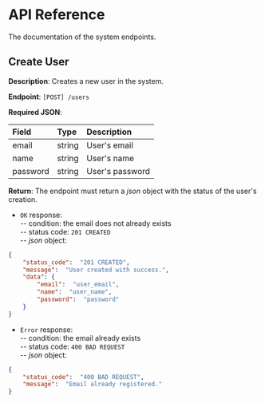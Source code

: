 # API Reference
  
The documentation of the system endpoints.
  
## Create User
  
__Description__: Creates a new user in the system.
  
__Endpoint__: `[POST] /users`
  
__Required JSON__:
  
| Field | Type | Description |
|:------|:-----|:-------------|
| email | string | User's email |
| name | string | User's name |
| password | string | User's password |
  
__Return__: The endpoint must return a _json_ object with the
status of the user's creation.
  
- `OK` response:  
-- condition: the email does not already exists  
-- status code: `201 CREATED`  
-- _json_ object:
  
```json
{
    "status_code":  "201 CREATED",
    "message":  "User created with success.",
    "data": {
        "email":  "user_email",
        "name":  "user_name",
        "password":  "password"
    }
}
```
  
- `Error` response:  
-- condition: the email already exists  
-- status code: `400 BAD REQUEST`  
-- _json_ object:
  
```json
{
    "status_code":  "400 BAD REQUEST",
    "message":  "Email already registered."
}
```

